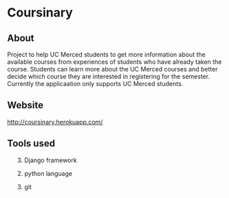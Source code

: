 # Coursinary
## About
Project to help UC Merced students to get more information about the available courses from experiences of students who have already taken the course. Students can learn more about the UC Merced courses and better decide which course they are interested in registering for the semester. Currently the applicaation only supports UC Merced students.
## Website
http://coursinary.herokuapp.com/
## Tools used
<ul>3. Django framework</ul>
<ul>2. python language</ul>
<ul>3. git</ul>
